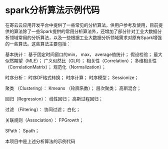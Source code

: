 # spark分析算法示例代码
在寄云云应用开发平台中提供了一些常见的分析算法，供用户参考及使用，目前提供的算法除了一些Spark提供的常用分析算法外，还增加了部分针对工业大数据分析领域常用的分析算法，以及一些根据工业大数据分析领域需求对原有Spark增强的一些算法。这些算法主要包括：


基本统计：
基于固定时间窗口的min， max， average值统计；
假设检验；
最大似然期望（MLE）；
广义似然比（GLR）；
相关性（Correlation）；
多维相关性（CorrelationMatrix）； 
规范化（Normalization）；

时序分析：
时序DF格式转换；
时序计算；
时序模型；
Sessionize；

聚类 （Clustering）：
Kmeans （轮廓系数）；
层次聚类； 
高斯混合；

回归（Regression）：
线性回归； 
高斯过程回归；

过滤 （Filtering）：
协同过滤；
白化；

关联规则（Association）：
FPGrowth；

SPath：
Spath；

本项目中是上述分析算法的示例代码
